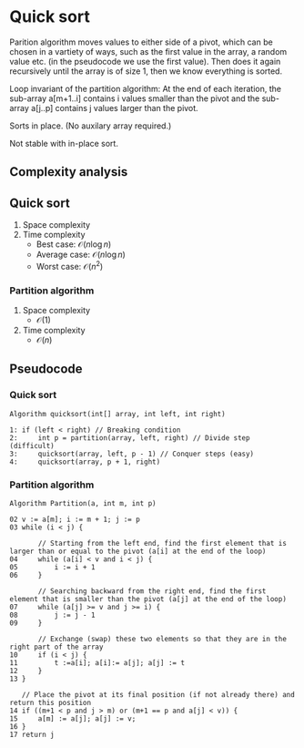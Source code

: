 # Quick sort

Parition algorithm moves values to either side of a pivot, which can be chosen in a vartiety of ways, such as the first value in the array, a random value etc. (in the pseudocode we use the first value). Then does it again recursively until the array is of size 1, then we know everything is sorted.

Loop invariant of the partition algorithm: At the end of each iteration, the sub-array a\[m+1..i\] contains i values smaller than the pivot and the sub-array a[j..p] contains j values larger than the pivot.

Sorts in place. (No auxilary array required.)

Not stable with in-place sort.

## Complexity analysis

## Quick sort

1. Space complexity
2. Time complexity
    - Best case: $\mathcal{O}(n\log{n})$
    - Average case: $\mathcal{O}(n\log{n})$
    - Worst case: $\mathcal{O}(n^2)$

### Partition algorithm

1. Space complexity
    - $\mathcal{O}(1)$
2. Time complexity
    - $\mathcal{O}(n)$


## Pseudocode

### Quick sort

```
Algorithm quicksort(int[] array, int left, int right)

1: if (left < right) // Breaking condition
2:     int p = partition(array, left, right) // Divide step (difficult)
3:     quicksort(array, left, p - 1) // Conquer steps (easy)
4:     quicksort(array, p + 1, right)
```

### Partition algorithm

```
Algorithm Partition(a, int m, int p)

02 v := a[m]; i := m + 1; j := p
03 while (i < j) {

       // Starting from the left end, find the first element that is larger than or equal to the pivot (a[i] at the end of the loop)
04     while (a[i] < v and i < j) {
05         i := i + 1
06     }

       // Searching backward from the right end, find the first element that is smaller than the pivot (a[j] at the end of the loop)
07     while (a[j] >= v and j >= i) {
08         j := j - 1
09     }

       // Exchange (swap) these two elements so that they are in the right part of the array
10     if (i < j) {
11         t :=a[i]; a[i]:= a[j]; a[j] := t
12     }
13 }

   // Place the pivot at its final position (if not already there) and return this position
14 if ((m+1 < p and j > m) or (m+1 == p and a[j] < v)) {
15     a[m] := a[j]; a[j] := v;
16 }
17 return j